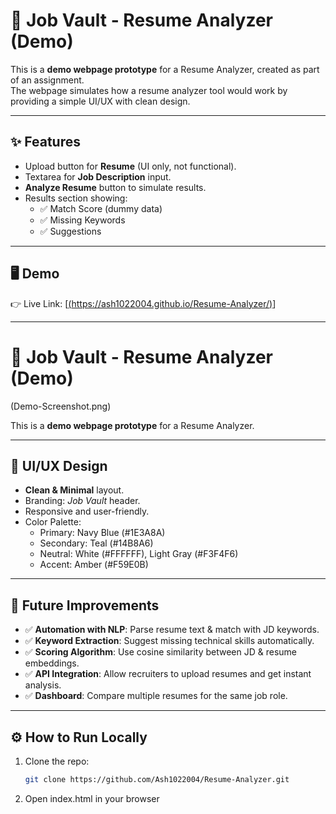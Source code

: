 # 📄 Job Vault - Resume Analyzer (Demo)

This is a **demo webpage prototype** for a Resume Analyzer, created as part of an assignment.  
The webpage simulates how a resume analyzer tool would work by providing a simple UI/UX with clean design.

---

## ✨ Features
- Upload button for **Resume** (UI only, not functional).
- Textarea for **Job Description** input.
- **Analyze Resume** button to simulate results.
- Results section showing:
  - ✅ Match Score (dummy data)  
  - ✅ Missing Keywords  
  - ✅ Suggestions  

---

## 🖥️ Demo
👉 Live Link: [[(https://ash1022004.github.io/Resume-Analyzer/)](https://ash1022004.github.io/Resume-Analyzer/)]

---
# 📄 Job Vault - Resume Analyzer (Demo)

(Demo-Screenshot.png)

This is a **demo webpage prototype** for a Resume Analyzer.

---

## 🎨 UI/UX Design
- **Clean & Minimal** layout.  
- Branding: *Job Vault* header.  
- Responsive and user-friendly.  
- Color Palette:  
  - Primary: Navy Blue (#1E3A8A)  
  - Secondary: Teal (#14B8A6)  
  - Neutral: White (#FFFFFF), Light Gray (#F3F4F6)  
  - Accent: Amber (#F59E0B)  

---

## 🚀 Future Improvements
- ✅ **Automation with NLP**: Parse resume text & match with JD keywords.  
- ✅ **Keyword Extraction**: Suggest missing technical skills automatically.  
- ✅ **Scoring Algorithm**: Use cosine similarity between JD & resume embeddings.  
- ✅ **API Integration**: Allow recruiters to upload resumes and get instant analysis.  
- ✅ **Dashboard**: Compare multiple resumes for the same job role.  

---

## ⚙️ How to Run Locally
1. Clone the repo:  
   ```bash
   git clone https://github.com/Ash1022004/Resume-Analyzer.git
2. Open index.html in your browser
